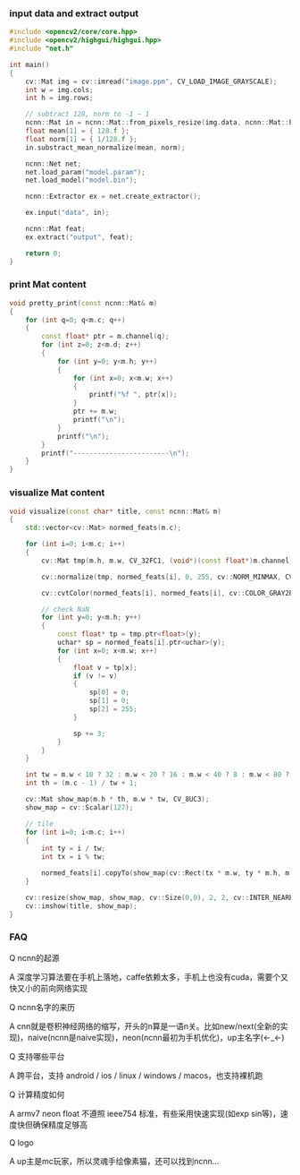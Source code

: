### input data and extract output
```cpp
#include <opencv2/core/core.hpp>
#include <opencv2/highgui/highgui.hpp>
#include "net.h"

int main()
{
    cv::Mat img = cv::imread("image.ppm", CV_LOAD_IMAGE_GRAYSCALE);
    int w = img.cols;
    int h = img.rows;

    // subtract 128, norm to -1 ~ 1
    ncnn::Mat in = ncnn::Mat::from_pixels_resize(img.data, ncnn::Mat::PIXEL_GRAY, w, h, 60, 60);
    float mean[1] = { 128.f };
    float norm[1] = { 1/128.f };
    in.substract_mean_normalize(mean, norm);

    ncnn::Net net;
    net.load_param("model.param");
    net.load_model("model.bin");

    ncnn::Extractor ex = net.create_extractor();

    ex.input("data", in);

    ncnn::Mat feat;
    ex.extract("output", feat);

    return 0;
}

```

### print Mat content
```cpp
void pretty_print(const ncnn::Mat& m)
{
    for (int q=0; q<m.c; q++)
    {
        const float* ptr = m.channel(q);
        for (int z=0; z<m.d; z++)
        {
            for (int y=0; y<m.h; y++)
            {
                for (int x=0; x<m.w; x++)
                {
                    printf("%f ", ptr[x]);
                }
                ptr += m.w;
                printf("\n");
            }
            printf("\n");
        }
        printf("------------------------\n");
    }
}
```

### visualize Mat content
```cpp
void visualize(const char* title, const ncnn::Mat& m)
{
    std::vector<cv::Mat> normed_feats(m.c);

    for (int i=0; i<m.c; i++)
    {
        cv::Mat tmp(m.h, m.w, CV_32FC1, (void*)(const float*)m.channel(i));

        cv::normalize(tmp, normed_feats[i], 0, 255, cv::NORM_MINMAX, CV_8U);

        cv::cvtColor(normed_feats[i], normed_feats[i], cv::COLOR_GRAY2BGR);

        // check NaN
        for (int y=0; y<m.h; y++)
        {
            const float* tp = tmp.ptr<float>(y);
            uchar* sp = normed_feats[i].ptr<uchar>(y);
            for (int x=0; x<m.w; x++)
            {
                float v = tp[x];
                if (v != v)
                {
                    sp[0] = 0;
                    sp[1] = 0;
                    sp[2] = 255;
                }

                sp += 3;
            }
        }
    }

    int tw = m.w < 10 ? 32 : m.w < 20 ? 16 : m.w < 40 ? 8 : m.w < 80 ? 4 : m.w < 160 ? 2 : 1;
    int th = (m.c - 1) / tw + 1;

    cv::Mat show_map(m.h * th, m.w * tw, CV_8UC3);
    show_map = cv::Scalar(127);

    // tile
    for (int i=0; i<m.c; i++)
    {
        int ty = i / tw;
        int tx = i % tw;

        normed_feats[i].copyTo(show_map(cv::Rect(tx * m.w, ty * m.h, m.w, m.h)));
    }

    cv::resize(show_map, show_map, cv::Size(0,0), 2, 2, cv::INTER_NEAREST);
    cv::imshow(title, show_map);
}
```

### FAQ
Q ncnn的起源

A 深度学习算法要在手机上落地，caffe依赖太多，手机上也没有cuda，需要个又快又小的前向网络实现


Q ncnn名字的来历

A cnn就是卷积神经网络的缩写，开头的n算是一语n关。比如new/next(全新的实现)，naive(ncnn是naive实现)，neon(ncnn最初为手机优化)，up主名字(←_←)


Q 支持哪些平台

A 跨平台，支持 android / ios / linux / windows / macos，也支持裸机跑


Q 计算精度如何

A armv7 neon float 不遵照 ieee754 标准，有些采用快速实现(如exp sin等)，速度快但确保精度足够高


Q logo

A up主是mc玩家，所以灵魂手绘像素猫，还可以找到ncnn...
